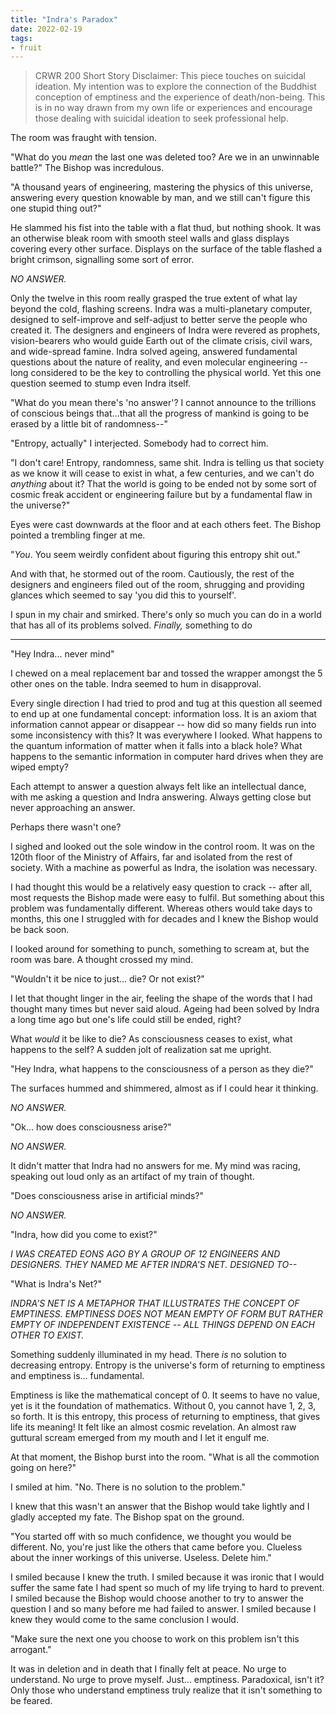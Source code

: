 ```yaml
---
title: "Indra's Paradox"
date: 2022-02-19
tags:
- fruit
---
```


> CRWR 200 Short Story
> Disclaimer: This piece touches on suicidal ideation. My intention was to explore the connection of the Buddhist conception of emptiness and the experience of death/non-being. This is in no way drawn from my own life or experiences and encourage those dealing with suicidal ideation to seek professional help.

The room was fraught with tension. 

"What do you *mean* the last one was deleted too? Are we in an unwinnable battle?" The Bishop was incredulous.

"A thousand years of engineering, mastering the physics of this universe, answering every question knowable by man, and we still can't figure this one stupid thing out?"

He slammed his fist into the table with a flat thud, but nothing shook. It was an otherwise bleak room with smooth steel walls and glass displays covering every other surface. Displays on the surface of the table flashed a bright crimson, signalling some sort of error. 

*NO ANSWER.*

Only the twelve in this room really grasped the true extent of what lay beyond the cold, flashing screens. Indra was a multi-planetary computer, designed to self-improve and self-adjust to better serve the people who created it. The designers and engineers of Indra were revered as prophets, vision-bearers who would guide Earth out of the climate crisis, civil wars, and wide-spread famine. Indra solved ageing, answered fundamental questions about the nature of reality, and even molecular engineering -- long considered to be the key to controlling the physical world. Yet this one question seemed to stump even Indra itself.

"What do you mean there's 'no answer'? I cannot announce to the trillions of conscious beings that...that all the progress of mankind is going to be erased by a little bit of randomness--"

"Entropy, actually" I interjected. Somebody had to correct him.

"I don't care! Entropy, randomness, same shit. Indra is telling us that society as we know it will cease to exist in what, a few centuries, and we can't do *anything* about it? That the world is going to be ended not by some sort of cosmic freak accident or engineering failure but by a fundamental flaw in the universe?"

Eyes were cast downwards at the floor and at each others feet. The Bishop pointed a trembling finger at me.

"*You*. You seem weirdly confident about figuring this entropy shit out."

And with that, he stormed out of the room. Cautiously, the rest of the designers and engineers filed out of the room, shrugging and providing glances which seemed to say 'you did this to yourself'.

I spun in my chair and smirked. There's only so much you can do in a world that has all of its problems solved. *Finally,* something to do

---

"Hey Indra... never mind"

I chewed on a meal replacement bar and tossed the wrapper amongst the 5 other ones on the table. Indra seemed to hum in disapproval.

Every single direction I had tried to prod and tug at this question all seemed to end up at one fundamental concept: information loss. It is an axiom that information cannot appear or disappear -- how did so many fields run into some inconsistency with this? It was everywhere I looked. What happens to the quantum information of matter when it falls into a black hole? What happens to the semantic information in computer hard drives when they are wiped empty?

Each attempt to answer a question always felt like an intellectual dance, with me asking a question and Indra answering. Always getting close but never approaching an answer.

Perhaps there wasn't one?

I sighed and looked out the sole window in the control room. It was on the 120th floor of the Ministry of Affairs, far and isolated from the rest of society. With a machine as powerful as Indra, the isolation was necessary.

I had thought this would be a relatively easy question to crack -- after all, most requests the Bishop made were easy to fulfil. But something about this problem was fundamentally different. Whereas others would take days to months, this one I struggled with for decades and I knew the Bishop would be back soon.

I looked around for something to punch, something to scream at, but the room was bare. A thought crossed my mind.

"Wouldn't it be nice to just... die? Or not exist?"

I let that thought linger in the air, feeling the shape of the words that I had thought many times but never said aloud. Ageing had been solved by Indra a long time ago but one's life could still be ended, right?

What *would* it be like to die? As consciousness ceases to exist, what happens to the self? A sudden jolt of realization sat me upright.

"Hey Indra, what happens to the consciousness of a person as they die?"

The surfaces hummed and shimmered, almost as if I could hear it thinking.

*NO ANSWER.*

"Ok... how does consciousness arise?"

*NO ANSWER.*

It didn't matter that Indra had no answers for me. My mind was racing, speaking out loud only as an artifact of my train of thought.

"Does consciousness arise in artificial minds?"

*NO ANSWER.*

"Indra, how did you come to exist?"

*I WAS CREATED EONS AGO BY A GROUP OF 12 ENGINEERS AND DESIGNERS. THEY NAMED ME AFTER INDRA'S NET. DESIGNED TO--*

"What is Indra's Net?"

*INDRA'S NET IS A METAPHOR THAT ILLUSTRATES THE CONCEPT OF EMPTINESS. EMPTINESS DOES NOT MEAN EMPTY OF FORM BUT RATHER EMPTY OF INDEPENDENT EXISTENCE -- ALL THINGS DEPEND ON EACH OTHER TO EXIST.*

Something suddenly illuminated in my head. There *is* no solution to decreasing entropy. Entropy is the universe's form of returning to emptiness and emptiness is... fundamental.

Emptiness is like the mathematical concept of 0. It seems to have no value, yet is it the foundation of mathematics. Without 0, you cannot have 1, 2, 3, so forth. It is this entropy, this process of returning to emptiness, that gives life its meaning! It felt like an almost cosmic revelation. An almost raw guttural scream emerged from my mouth and I let it engulf me.

At that moment, the Bishop burst into the room. "What is all the commotion going on here?"

I smiled at him. "No. There is no solution to the problem."

I knew that this wasn't an answer that the Bishop would take lightly and I gladly accepted my fate. The Bishop spat on the ground.

"You started off with so much confidence, we thought you would be different. No, you're just like the others that came before you. Clueless about the inner workings of this universe. Useless. Delete him."

I smiled because I knew the truth. I smiled because it was ironic that I would suffer the same fate I had spent so much of my life trying to hard to prevent. I smiled because the Bishop would choose another to try to answer the question I and so many before me had failed to answer. I smiled because I knew they would come to the same conclusion I would.

"Make sure the next one you choose to work on this problem isn't this arrogant."

It was in deletion and in death that I finally felt at peace. No urge to understand. No urge to prove myself. Just... emptiness. Paradoxical, isn't it? Only those who understand emptiness truly realize that it isn't something to be feared.